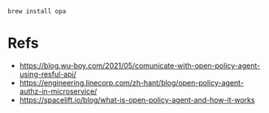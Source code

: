 #

`brew install opa`





# Refs
- https://blog.wu-boy.com/2021/05/comunicate-with-open-policy-agent-using-resful-api/
- https://engineering.linecorp.com/zh-hant/blog/open-policy-agent-authz-in-microservice/
- https://spacelift.io/blog/what-is-open-policy-agent-and-how-it-works
